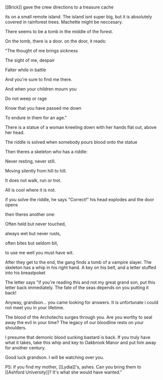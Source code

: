 [[Brick]] gave the crew directions to a treasure cache

its on a small remote island. The island isnt super big, but it is absolutely covered in rainforest trees. Machette might be neccesary.

There seems to be a tomb in the middle of the forest.

On the tomb, there is a door. on the door, it reads:


"The thought of me brings sickness

The sight of me, despair

Falter while in battle

And you're sure to find me there.

And when your children mourn you

Do not weep or rage

Know that you have passed me down

To endure in them for an age."

There is a statue of a woman kneeling down with her hands flat out, above her head.

The riddle is solved when somebody pours blood onto the statue


Then theres a skeleton who has a riddle:

Never resting, never still.

Moving silently from hill to hill.

It does not walk, run or trot.

All is cool where it is not.

if you solve the riddle, he says "Correct!" his head explodes and the door opens

then theres another one:

Often held but never touched,

always wet but never rusts,

often bites but seldom bit,

to use me well you must have wit.



After they get to the end, the gang finds a tomb of a vampire slayer. The skeleton has a whip in his right hand. A key on his belt, and a letter stuffed into his breastpoket

The letter says "if you're reading this and not my great grand son, put this letter back immediately. The fate of the seas depends on you putting it back!

Anyway, grandson... you came looking for answers. It is unfortunate i could not meet you in your lifetime.

The blood of the Archotechs surges through you. Are you worthy to seal away the evil in your time? The legacy of our bloodline rests on your shoulders.

I presume that demonic blood sucking bastard is back. If you truly have what it takes, take this whip and key to Oakbrook Manor and put him away for another century.

Good luck grandson. I will be watching over you.

PS: if you find my mother, [[Lydia]]'s, ashes. Can you bring them to [[Ashford University]]? It's what she would have wanted."

